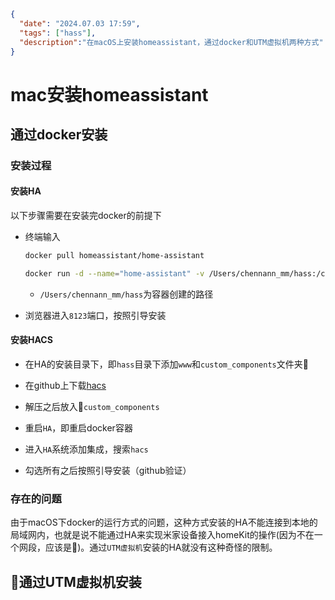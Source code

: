 ```json
{
  "date": "2024.07.03 17:59",
  "tags": ["hass"],
  "description":"在macOS上安装homeassistant，通过docker和UTM虚拟机两种方式"
}
```
# mac安装homeassistant

## 通过docker安装

### 安装过程

#### 安装HA

以下步骤需要在安装完docker的前提下

- 终端输入

  ```bash
  docker pull homeassistant/home-assistant
  
  docker run -d --name="home-assistant" -v /Users/chennann_mm/hass:/config -p 8123:8123 homeassistant/home-assistant
  
  ```

  - `/Users/chennann_mm/hass`为容器创建的路径

- 浏览器进入`8123`端口，按照引导安装

#### 安装HACS

- 在HA的安装目录下，即`hass`目录下添加`www`和`custom_components`文件夹📁

- 在github上下载[hacs](https://github.com/hacs/integration/releases)

- 解压之后放入📁`custom_components`

- 重启`HA`，即重启docker容器

- 进入`HA`系统添加集成，搜索`hacs`

- 勾选所有之后按照引导安装（github验证）



### 存在的问题

由于macOS下docker的运行方式的问题，这种方式安装的HA不能连接到本地的局域网内，也就是说不能通过HA来实现米家设备接入homeKit的操作(因为不在一个网段，应该是🌚)。通过`UTM虚拟机`安装的HA就没有这种奇怪的限制。





## 🌟通过UTM虚拟机安装






